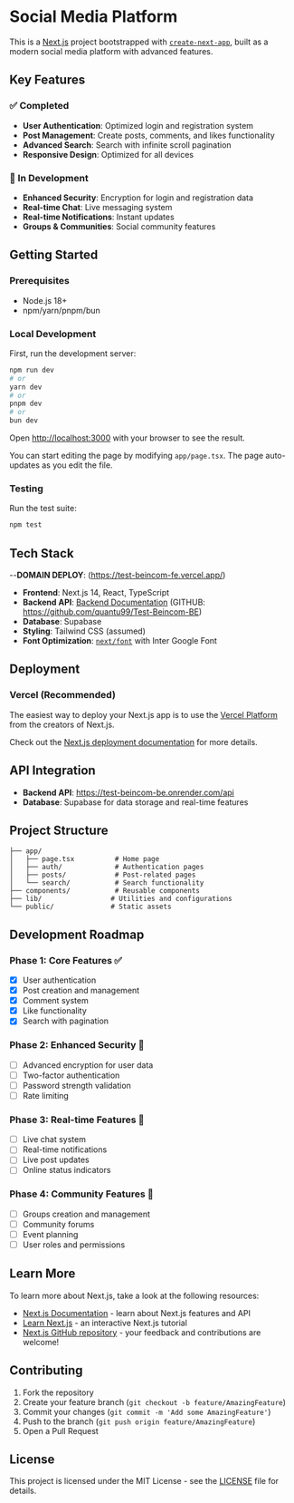 # Social Media Platform

This is a [Next.js](https://nextjs.org/) project bootstrapped with [`create-next-app`](https://github.com/vercel/next.js/tree/canary/packages/create-next-app), built as a modern social media platform with advanced features.

## Key Features

### ✅ Completed
- **User Authentication**: Optimized login and registration system
- **Post Management**: Create posts, comments, and likes functionality
- **Advanced Search**: Search with infinite scroll pagination
- **Responsive Design**: Optimized for all devices

### 🔧 In Development
- **Enhanced Security**: Encryption for login and registration data
- **Real-time Chat**: Live messaging system
- **Real-time Notifications**: Instant updates
- **Groups & Communities**: Social community features

## Getting Started

### Prerequisites
- Node.js 18+ 
- npm/yarn/pnpm/bun

### Local Development

First, run the development server:

```bash
npm run dev
# or
yarn dev
# or
pnpm dev
# or
bun dev
```

Open [http://localhost:3000](http://localhost:3000) with your browser to see the result.

You can start editing the page by modifying `app/page.tsx`. The page auto-updates as you edit the file.

### Testing

Run the test suite:

```bash
npm test
```

## Tech Stack
--**DOMAIN DEPLOY**: (https://test-beincom-fe.vercel.app/)
- **Frontend**: Next.js 14, React, TypeScript
- **Backend API**: [Backend Documentation](https://test-beincom-be.onrender.com/api) (GITHUB: https://github.com/quantu99/Test-Beincom-BE)
- **Database**: Supabase
- **Styling**: Tailwind CSS (assumed)
- **Font Optimization**: [`next/font`](https://nextjs.org/docs/basic-features/font-optimization) with Inter Google Font

## Deployment

### Vercel (Recommended)
The easiest way to deploy your Next.js app is to use the [Vercel Platform](https://vercel.com/new?utm_medium=default-template&filter=next.js&utm_source=create-next-app&utm_campaign=create-next-app-readme) from the creators of Next.js.

Check out the [Next.js deployment documentation](https://nextjs.org/docs/deployment) for more details.

## API Integration

- **Backend API**: https://test-beincom-be.onrender.com/api
- **Database**: Supabase for data storage and real-time features

## Project Structure

```
├── app/
│   ├── page.tsx          # Home page
│   ├── auth/             # Authentication pages
│   ├── posts/            # Post-related pages
│   └── search/           # Search functionality
├── components/           # Reusable components
├── lib/                 # Utilities and configurations
└── public/              # Static assets
```

## Development Roadmap

### Phase 1: Core Features ✅
- [x] User authentication
- [x] Post creation and management
- [x] Comment system
- [x] Like functionality
- [x] Search with pagination

### Phase 2: Enhanced Security 🔧
- [ ] Advanced encryption for user data
- [ ] Two-factor authentication
- [ ] Password strength validation
- [ ] Rate limiting

### Phase 3: Real-time Features 🔧
- [ ] Live chat system
- [ ] Real-time notifications
- [ ] Live post updates
- [ ] Online status indicators

### Phase 4: Community Features 🔧
- [ ] Groups creation and management
- [ ] Community forums
- [ ] Event planning
- [ ] User roles and permissions

## Learn More

To learn more about Next.js, take a look at the following resources:

- [Next.js Documentation](https://nextjs.org/docs) - learn about Next.js features and API
- [Learn Next.js](https://nextjs.org/learn) - an interactive Next.js tutorial
- [Next.js GitHub repository](https://github.com/vercel/next.js/) - your feedback and contributions are welcome!

## Contributing

1. Fork the repository
2. Create your feature branch (`git checkout -b feature/AmazingFeature`)
3. Commit your changes (`git commit -m 'Add some AmazingFeature'`)
4. Push to the branch (`git push origin feature/AmazingFeature`)
5. Open a Pull Request

## License

This project is licensed under the MIT License - see the [LICENSE](LICENSE) file for details.